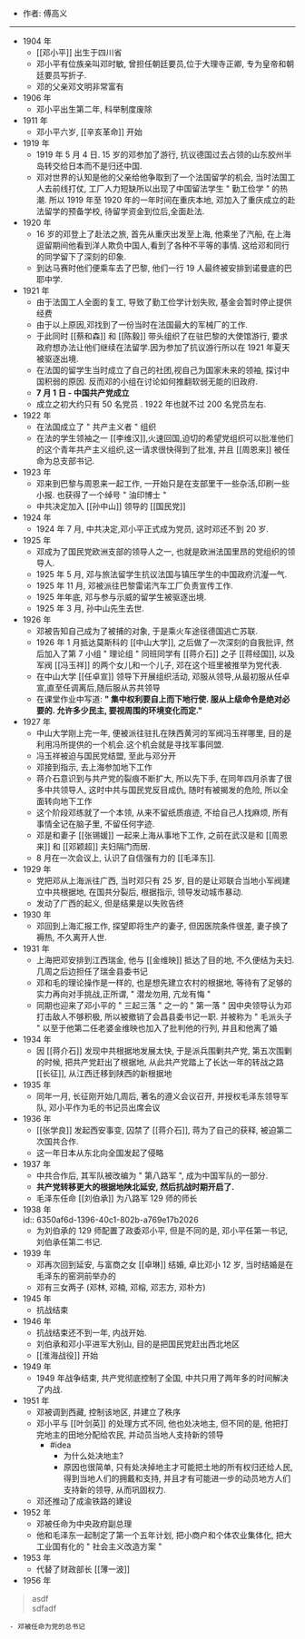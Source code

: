 - 作者: 傅高义
- ----
- 1904 年
	- [[邓小平]] 出生于四川省
	- 邓小平有位族亲叫邓时敏, 曾担任朝廷要员,位于大理寺正卿, 专为皇帝和朝廷要员写折子.
	- 邓的父亲邓文明非常富有
- 1906 年
	- 邓小平出生第二年, 科举制度废除
- 1911 年
	- 邓小平六岁, [[辛亥革命]] 开始
- 1919 年
	- 1919 年 5 月 4 日. 15 岁的邓参加了游行, 抗议德国过去占领的山东胶州半岛转交给日本而不是归还中国.
	- 邓对世界的认知是他的父亲给他争取到了一个法国留学的机会, 当时法国工人去前线打仗, 工厂人力短缺所以出现了中国留法学生 " 勤工俭学 " 的热潮. 所以 1919 年至 1920 年的一年时间在重庆本地, 邓加入了重庆成立的赴法留学的预备学校, 待留学资金到位后,全面赴法.
- 1920 年
	- 16 岁的邓登上了赴法之旅, 首先从重庆出发至上海, 他乘坐了汽船, 在上海逗留期间他看到洋人欺负中国人,看到了各种不平等的事情. 这给邓和同行的同学留下了深刻的印象.
	- 到达马赛时他们便乘车去了巴黎, 他们一行 19 人最终被安排到诺曼底的巴耶中学.
- 1921 年
	- 由于法国工人全面的复工, 导致了勤工俭学计划失败, 基金会暂时停止提供经费
	- 由于以上原因,邓找到了一份当时在法国最大的军械厂的工作.
	- 于此同时 [[蔡和森]] 和 [[陈毅]] 带头组织了在驻巴黎的大使馆游行, 要求政府想办法让他们继续在法留学.因为参加了抗议游行所以在 1921 年夏天被驱逐出境.
	- 在法国的留学生当时成立了自己的社团,视自己为国家未来的领袖, 探讨中国积弱的原因. 反而邓的小组在讨论如何推翻软弱无能的旧政府.
	- **7 月 1 日 - 中国共产党成立**
	- 成立之初大约只有 50 名党员 . 1922 年也就不过 200 名党员左右.
- 1922 年
	- 在法国成立了 " 共产主义者 " 组织
	- 在法的学生领袖之一 [[李维汉]],火速回国,迫切的希望党组织可以批准他们的这个青年共产主义组织,这一请求很快得到了批准, 并且 [[周恩来]] 被任命为总支部书记.
- 1923 年
	- 邓来到巴黎与周恩来一起工作, 一开始只是在支部里干一些杂活,印刷一些小报. 也获得了一个绰号 " 油印博士 "
	- 中共决定加入 [[孙中山]] 领导的 [[国民党]]
- 1924 年
	- 1924 年 7 月, 中共决定,邓小平正式成为党员, 这时邓还不到 20 岁.
- 1925 年
	- 邓成为了国民党欧洲支部的领导人之一, 也就是欧洲法国里昂的党组织的领导人.
	- 1925 年 5 月, 邓与旅法留学生抗议法国与镇压学生的中国政府沆瀣一气.
	- 1925 年 11 月, 邓被派往巴黎雷诺汽车工厂负责宣传工作.
	- 1925 年年底, 邓与参与示威的留学生被驱逐出境.
	- 1925 年 3 月, 孙中山先生去世.
- 1926 年
	- 邓被告知自己成为了被捕的对象, 于是乘火车途径德国逃亡苏联.
	- 1926 年 1 月抵达莫斯科的 [[中山大学]], 之后做了一次深刻的自我批评, 然后加入了第 7 小组 " 理论组 " 同班同学有 [[蒋介石]] 之子 [[蒋经国]], 以及军阀 [[冯玉祥]] 的两个女儿和一个儿子, 邓在这个班里被推举为党代表.
	- 在中山大学 [[任卓宣]] 领导下开展组织活动, 邓服从领导,从最初服从任卓宣,直至任调离后,随后服从苏共领导
	- 在课堂作业中写道: **" 集中权利要自上而下地行使. 服从上级命令是绝对必要的. 允许多少民主, 要视周围的环境变化而定."**
- 1927 年
	- 中山大学刚上完一年, 便被派往驻扎在陕西黄河的军阀冯玉祥哪里, 目的是利用冯所提供的一个机会.这个机会就是寻找军事同盟.
	- 冯玉祥被迫与国民党结盟, 至此与邓分开
	- 邓接到指示, 去上海参加地下工作
	- 蒋介石意识到与共产党的裂痕不断扩大, 所以先下手, 在同年四月杀害了很多中共领导人, 这时中共与国民党反目成仇, 随时有被揭发的危险, 所以全面转向地下工作
	- 这个阶段邓练就了一个本领, 从来不留纸质痕迹, 不给自己人找麻烦, 所有事情全记在脑子里, 不留任何字迹.
	- 邓是和妻子 [[张锡媛]] 一起来上海从事地下工作, 之前在武汉是和 [[周恩来]] 和 [[邓颖超]] 夫妇隔门而居.
	- 8 月在一次会议上, 认识了自信强有力的 [[毛泽东]].
- 1929 年
	- 党把邓从上海派往广西, 当时邓只有 25 岁, 目的是让邓联合当地小军阀建立中共根据地, 在国共分裂后, 根据指示, 领导发动城市暴动.
	- 发动了广西的起义, 但是结果是以失败告终
- 1930 年
	- 邓回到上海汇报工作, 探望即将生产的妻子, 但因医院条件很差, 妻子换了褥热, 不久离开人世.
- 1931 年
	- 上海把邓安排到江西瑞金, 他与 [[金维映]] 抵达了目的地, 不久便结为夫妇. 几周之后边担任了瑞金县委书记
	- 邓和毛的理论操作是一样的, 也是想先建立农村的根据地, 等待有了足够的实力再向对手挑战,正所谓, " 潜龙勿用, 亢龙有悔 "
	- 同期也迎来了邓小平的 " 三起三落 " 之一的 " 第一落 " 因中央领导认为邓打击敌人不够积极, 所以被撤销了会昌县委书记一职.  并被称为 " 毛派头子 " 以至于他第二任老婆金维映也加入了批判他的行列, 并且和他离了婚
- 1934 年
	- 因 [[蒋介石]] 发现中共根据地发展太快, 于是派兵围剿共产党, 第五次围剿的时候, 把共产党赶出了根据地, 从此共产党踏上了长达一年的转战之路 [[长征]], 从江西迁移到陕西的新根据地
- 1935 年
	- 同年一月, 长征刚开始几周后, 著名的遵义会议召开, 并授权毛泽东领导军队, 邓小平作为毛的书记员出席会议
- 1936 年
	- [[张学良]] 发起西安事变, 囚禁了 [[蒋介石]], 蒋为了自己的获释, 被迫第二次国共合作.
	- 这一年日本从东北向全国发起了侵略
- 1937 年
	- 中共合作后, 其军队被改编为 " 第八路军 ", 成为中国军队的一部分.
	- **共产党转移更大的根据地陕北延安, 然后抗战时期开启了.**
	- 毛泽东任命 [[刘伯承]] 为八路军 129 师的师长
- 1938 年  
  id:: 6350af6d-1396-40c1-802b-a769e17b2026
	- 为刘伯承的 129 师配置了政委邓小平, 但是不同的是, 邓小平任第一书记, 刘伯承任第二书记.
- 1939 年
	- 邓再次回到延安, 与富商之女 [[卓琳]] 结婚, 卓比邓小 12 岁, 当时结婚是在毛泽东的窑洞前举办的
	- 邓有三女两子 (邓林, 邓楠, 邓榕, 邓志方, 邓朴方)
- 1945 年
	- 抗战结束
- 1946 年
	- 抗战结束还不到一年, 内战开始.
	- 刘伯承和邓小平进军大别山, 目的是把国民党赶出西北地区
	- [[淮海战役]] 开始
- 1949 年
	- 1949 年战争结束, 共产党彻底控制了全国, 中共只用了两年多的时间解决了内战.
- 1951 年
	- 邓被调到西藏, 控制该地区, 并建立了秩序
	- 邓小平与 [[叶剑英]] 的处理方式不同, 他也处决地主, 但不同的是, 他把打完地主的田地分配给农民, 并动员当地人支持新的领导
		- #idea
			- 为什么处决地主?
			- 原因也很简单, 只有处决掉地主才可能把土地的所有权归还给人民, 得到当地人们的拥戴和支持, 并且才有可能进一步的动员地方人们支持新的领导, 从而巩固权力.
	- 邓还推动了成渝铁路的建设
- 1952 年
	- 邓被任命为中央政府副总理
	- 他和毛泽东一起制定了第一个五年计划, 把小商户和个体农业集体化, 把大工业国有化的 " 社会主义改造方案 "
- 1953 年
	- 代替了财政部长 [[薄一波]]
- 1956 年

> asdf  
> sdfadf
>

	- 邓被任命为党的总书记
